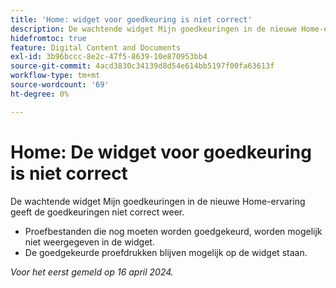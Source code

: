 ```yaml
---
title: 'Home: widget voor goedkeuring is niet correct'
description: De wachtende widget Mijn goedkeuringen in de nieuwe Home-ervaring geeft de goedkeuringen niet correct weer.
hidefromtoc: true
feature: Digital Content and Documents
exl-id: 3b96bccc-8e2c-47f5-8639-10e870953bb4
source-git-commit: 4acd3830c34139d8d54e614bb5197f00fa63613f
workflow-type: tm+mt
source-wordcount: '69'
ht-degree: 0%

---
```


# Home: De widget voor goedkeuring is niet correct

<!--Won't fix, valid issue-->

<!--

>[!NOTE]
>
>This issue was fixed on May 2, 2024.

 WF, WFP-->

De wachtende widget Mijn goedkeuringen in de nieuwe Home-ervaring geeft de goedkeuringen niet correct weer.

* Proefbestanden die nog moeten worden goedgekeurd, worden mogelijk niet weergegeven in de widget.
* De goedgekeurde proefdrukken blijven mogelijk op de widget staan.

_Voor het eerst gemeld op 16 april 2024._
